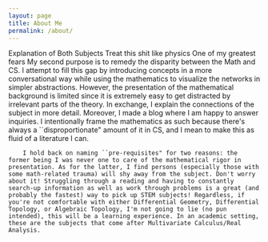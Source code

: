 ```yaml
---
layout: page
title: About Me
permalink: /about/
---
```


Explanation of Both Subjects Treat this shit like physics
		One of my greatest fears 
		My second purpose is to remedy the disparity between the Math and CS. I attempt to fill this gap by introducing concepts in a more conversational way while using the mathematics to visualize the networks in simpler abstractions. However, the presentation of the mathematical background is limited since it is extremely easy to get distracted by irrelevant parts of the theory. In exchange, I explain the connections of the subject in more detail. Moreover, I made a blog where I am happy to answer inquiries. I intentionally frame the mathematics as such because there's always a ``disproportionate" amount of it in CS, and I mean to make this as fluid of a literature I can.
		
		I hold back on naming ``pre-requisites" for two reasons: the former being I was never one to care of the mathematical rigor in presentation. As for the latter, I find persons (especially those with some math-related trauma) will shy away from the subject. Don't worry about it! Struggling through a reading and having to constantly search-up information as well as work through problems is a great (and probably the fastest) way to pick up STEM subjects! Regardless, if you're not comfortable with either Differential Geometry, Differential Topology, or Algebraic Topology, I'm not going to lie (no pun intended), this will be a learning experience. In an academic setting, these are the subjects that come after Multivariate Calculus/Real Analysis.
